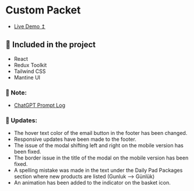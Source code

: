# Custom Packet

- [Live Demo ↥](https://beije-custom-packet.netlify.app)

## 🎒 Included in the project
- React 
- Redux Toolkit
- Tailwind CSS
- Mantine UI

### 📝 Note:
- [ChatGPT Prompt Log](https://gist.github.com/ozantekin/d0527663d8af495f064d79225e1ce66a)

### 👀 Updates:
- The hover text color of the email button in the footer has been changed.
- Responsive updates have been made to the footer.
- The issue of the modal shifting left and right on the mobile version has been fixed.
- The border issue in the title of the modal on the mobile version has been fixed.
- A spelling mistake was made in the text under the Daily Pad Packages section where new products are listed (Gunluk --> Günlük)
- An animation has been added to the indicator on the basket icon.



